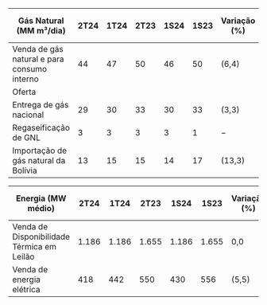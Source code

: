 |Gás Natural (MM m³/dia)|2T24|1T24|2T23|1S24|1S23|Variação (%)|2T24 X 1T24|2T24 X 2T23|1S24 X 1S23|
|---|---|---|---|---|---|---|---|---|---|
|Venda de gás natural e para consumo interno|44|47|50|46|50|(6,4)|(12,0)|(8,0)| |
|Oferta| | | | | | | | | |
|Entrega de gás nacional|29|30|33|30|33|(3,3)|(12,1)|(9,1)| |
|Regaseificação de GNL|3|3|3|3|1|−|−|200,0| |
|Importação de gás natural da Bolívia|13|15|15|14|17|(13,3)|(13,3)|(17,6)| |

|Energia (MW médio)|2T24|1T24|2T23|1S24|1S23|Variação (%)|2T24 X 1T24|2T24 X 2T23|1S24 X 1S23|
|---|---|---|---|---|---|---|---|---|---|
|Venda de Disponibilidade Térmica em Leilão|1.186|1.186|1.655|1.186|1.655|0,0|(28,3)|(28,3)| |
|Venda de energia elétrica|418|442|550|430|556|(5,5)|(24,0)|(22,7)| |